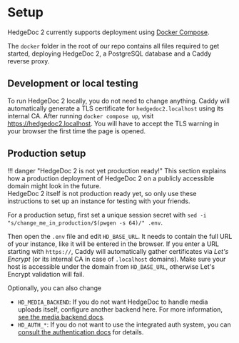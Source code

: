 # Setup

HedgeDoc 2 currently supports deployment using [Docker Compose][docker-compose].

The `docker` folder in the root of our repo contains all files required to get started, deploying
HedgeDoc 2, a PostgreSQL database and a Caddy reverse proxy.

## Development or local testing

To run HedgeDoc 2 locally, you do not need to change anything.
Caddy will automatically generate a TLS certificate for `hedgedoc2.localhost` using its internal CA.
After running `docker compose up`, visit <https://hedgedoc2.localhost>.
You will have to accept the TLS warning in your browser the first time the page is opened.

## Production setup

!!! danger "HedgeDoc 2 is not yet production ready!"
    This section explains how a production deployment of HedgeDoc 2 on a publicly accessible domain
    might look in the future.  
    HedgeDoc 2 itself is not production ready yet, so only use these instructions to set up an
    instance for testing with your friends.

For a production setup, first set a unique session secret with
`sed -i "s/change_me_in_production/$(pwgen -s 64)/" .env`.

Then open the `.env` file and edit `HD_BASE_URL`. It needs to contain the full URL of your instance,
like it will be entered in the browser. If you enter a URL starting with `https://`, Caddy will
automatically gather certificates via *Let's Encrypt*
(or its internal CA in case of `.localhost` domains).
Make sure your host is accessible under the domain from `HD_BASE_URL`, otherwise Let's Encrypt
validation will fail.

Optionally, you can also change

- `HD_MEDIA_BACKEND`: If you do not want HedgeDoc to handle media uploads itself, configure
  another backend here. For more information, [see the media backend docs](/config/#media).
- `HD_AUTH_*`: If you do not want to use the integrated auth system,
  you can [consult the authentication docs](/config/#authentication) for details.

[docker-compose]: https://docs.docker.com/compose/install/
